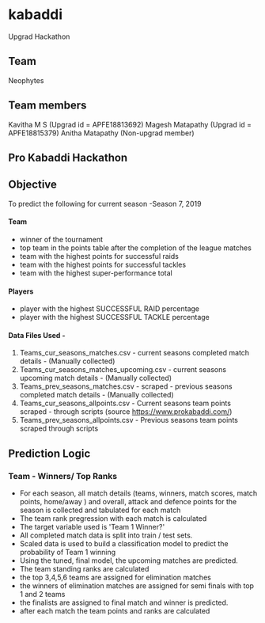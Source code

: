 # kabaddi
Upgrad Hackathon

## Team
Neophytes

## Team members
Kavitha M S       (Upgrad id = APFE18813692)
Magesh Matapathy  (Upgrad id = APFE18815379)
Anitha Matapathy  (Non-upgrad member)

## Pro Kabaddi Hackathon

## Objective
To predict the following for current season -Season 7, 2019
#### Team
- winner of the tournament
- top team in the points table after the completion of the league matches
- team with the highest points for successful raids
- team with the highest points for successful tackles
- team with the highest super-performance total
#### Players
- player with the highest SUCCESSFUL RAID percentage
- player with the highest SUCCESSFUL TACKLE percentage

#### Data Files Used -
1. Teams_cur_seasons_matches.csv - current seasons completed match details - (Manually collected)
2. Teams_cur_seasons_matches_upcoming.csv - current seasons upcoming match details - (Manually collected)
3. Teams_prev_seasons_matches.csv - scraped -  previous seasons completed match details - (Manually collected)
4. Teams_cur_seasons_allpoints.csv - Current seasons team points scraped - through scripts (source https://www.prokabaddi.com/)
5. Teams_prev_seasons_allpoints.csv - Previous seasons team points scraped through scripts

## Prediction Logic
### Team - Winners/ Top Ranks
- For each season, all match details (teams, winners, match scores, match points, home/away ) and overall, attack and defence points for the season is collected and tabulated for each match
- The team rank pregression with each match is calculated
- The target variable used is 'Team 1 Winner?'
- All completed match data is split into train / test sets.
- Scaled data is used to build a classification model to predict the probability of Team 1 winning
- Using the tuned, final model, the upcoming matches are predicted.
- The team standing ranks are calculated
- the top 3,4,5,6 teams are assigned for elimination matches
- the winners of elimination matches are assigned for semi finals with top 1 and 2 teams
- the finalists are assigned to final match and winner is predicted.
- after each match the team points and ranks are calculated
